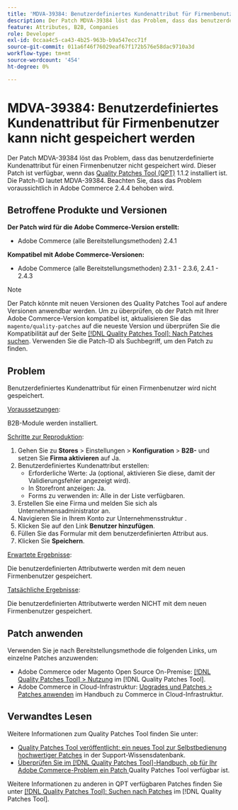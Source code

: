 ```yaml
---
title: 'MDVA-39384: Benutzerdefiniertes Kundenattribut für Firmenbenutzer kann nicht gespeichert werden'
description: Der Patch MDVA-39384 löst das Problem, dass das benutzerdefinierte Kundenattribut für einen Firmenbenutzer nicht gespeichert wird. Dieser Patch ist verfügbar, wenn das [Quality Patches Tool (QPT)](https://experienceleague.adobe.com/en/docs/commerce-operations/tools/quality-patches-tool/quality-patches-tool-to-self-serve-quality-patches) 1.1.2 installiert ist. Die Patch-ID lautet MDVA-39384. Beachten Sie, dass das Problem voraussichtlich in Adobe Commerce 2.4.4 behoben wird.
feature: Attributes, B2B, Companies
role: Developer
exl-id: 0ccaa4c5-ca43-4b25-963b-b9a547ecc71f
source-git-commit: 011a6f46f76029eaf67f172b576e58dac9710a3d
workflow-type: tm+mt
source-wordcount: '454'
ht-degree: 0%

---
```


# MDVA-39384: Benutzerdefiniertes Kundenattribut für Firmenbenutzer kann nicht gespeichert werden

Der Patch MDVA-39384 löst das Problem, dass das benutzerdefinierte Kundenattribut für einen Firmenbenutzer nicht gespeichert wird. Dieser Patch ist verfügbar, wenn das [Quality Patches Tool (QPT)](https://experienceleague.adobe.com/en/docs/commerce-operations/tools/quality-patches-tool/quality-patches-tool-to-self-serve-quality-patches) 1.1.2 installiert ist. Die Patch-ID lautet MDVA-39384. Beachten Sie, dass das Problem voraussichtlich in Adobe Commerce 2.4.4 behoben wird.

## Betroffene Produkte und Versionen

**Der Patch wird für die Adobe Commerce-Version erstellt:**

* Adobe Commerce (alle Bereitstellungsmethoden) 2.4.1

**Kompatibel mit Adobe Commerce-Versionen:**

* Adobe Commerce (alle Bereitstellungsmethoden) 2.3.1 - 2.3.6, 2.4.1 - 2.4.3

>[!NOTE]
>
>Der Patch könnte mit neuen Versionen des Quality Patches Tool auf andere Versionen anwendbar werden. Um zu überprüfen, ob der Patch mit Ihrer Adobe Commerce-Version kompatibel ist, aktualisieren Sie das `magento/quality-patches` auf die neueste Version und überprüfen Sie die Kompatibilität auf der Seite [[!DNL Quality Patches Tool]: Nach Patches suchen](https://experienceleague.adobe.com/en/docs/commerce-operations/tools/quality-patches-tool/quality-patches-tool-to-self-serve-quality-patches). Verwenden Sie die Patch-ID als Suchbegriff, um den Patch zu finden.

## Problem

Benutzerdefiniertes Kundenattribut für einen Firmenbenutzer wird nicht gespeichert.

<u>Voraussetzungen</u>:

B2B-Module werden installiert.

<u>Schritte zur Reproduktion</u>:

1. Gehen Sie zu **Stores** > Einstellungen > **Konfiguration** > **B2B-** und setzen Sie **Firma aktivieren** auf Ja.
1. Benutzerdefiniertes Kundenattribut erstellen:
   * Erforderliche Werte: Ja (optional, aktivieren Sie diese, damit der Validierungsfehler angezeigt wird).
   * In Storefront anzeigen: Ja.
   * Forms zu verwenden in: Alle in der Liste verfügbaren.
1. Erstellen Sie eine Firma und melden Sie sich als Unternehmensadministrator an.
1. Navigieren Sie in Ihrem Konto zur Unternehmensstruktur .
1. Klicken Sie auf den Link **Benutzer hinzufügen**.
1. Füllen Sie das Formular mit dem benutzerdefinierten Attribut aus.
1. Klicken Sie **Speichern**.

<u>Erwartete Ergebnisse</u>:

Die benutzerdefinierten Attributwerte werden mit dem neuen Firmenbenutzer gespeichert.

<u>Tatsächliche Ergebnisse</u>:

Die benutzerdefinierten Attributwerte werden NICHT mit dem neuen Firmenbenutzer gespeichert.

## Patch anwenden

Verwenden Sie je nach Bereitstellungsmethode die folgenden Links, um einzelne Patches anzuwenden:

* Adobe Commerce oder Magento Open Source On-Premise: [[!DNL Quality Patches Tool] > Nutzung](/help/tools/quality-patches-tool/usage.md) im [!DNL Quality Patches Tool].
* Adobe Commerce in Cloud-Infrastruktur: [Upgrades und Patches > Patches anwenden](https://experienceleague.adobe.com/docs/commerce-cloud-service/user-guide/develop/upgrade/apply-patches.html) im Handbuch zu Commerce in Cloud-Infrastruktur.

## Verwandtes Lesen

Weitere Informationen zum Quality Patches Tool finden Sie unter:

* [Quality Patches Tool veröffentlicht: ein neues Tool zur Selbstbedienung hochwertiger Patches](https://experienceleague.adobe.com/en/docs/commerce-operations/tools/quality-patches-tool/quality-patches-tool-to-self-serve-quality-patches) in der Support-Wissensdatenbank.
* [Überprüfen Sie im [!DNL Quality Patches Tool]-Handbuch, ob für Ihr Adobe Commerce-Problem ein Patch ](/help/tools/quality-patches-tool/patches-available-in-qpt/check-patch-for-magento-issue-with-magento-quality-patches.md) Quality Patches Tool verfügbar ist.

Weitere Informationen zu anderen in QPT verfügbaren Patches finden Sie unter [[!DNL Quality Patches Tool]: Suchen nach Patches](https://experienceleague.adobe.com/tools/commerce-quality-patches/index.html) im [!DNL Quality Patches Tool].
